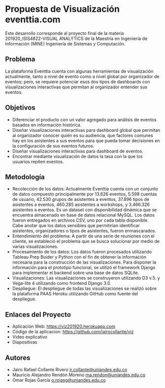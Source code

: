 # Propuesta de Visualización eventtia.com 
Este desarrollo corresponde al proyecto final de la materia 201920_ISIS4822-VISUAL ANALYTICS de la Maestría en Ingeniería de Información (MINE) Ingeniería de Sistemas y Computación.

## Problema

La plataforma Eventtia cuenta con algunas herramientas de visualización actualmente, tanto a nivel de evento como a nivel global por organizador de eventos; pero, se requiere potenciar esos dos tipos de dashboards con visualizaciones interactivas que permitan al organizador entender sus eventos. 

## Objetivos 

- Diferenciar el producto con un valor agregado para análisis de eventos basados en información histórica. 
- Diseñar visualizaciones interactivas para dashboard global que permitan al organizador conocer quién es su audiencia, que factores comunes hay en los asistentes a sus eventos para que pueda tomar decisiones en la configuración de sus eventos futuros. 
- Diseñar visualizaciones interactivas para dashboard de eventos. 
- Encontrar mediante visualización de datos la tasa con la que los usuarios repiten eventos. 

## Metodología 

- Recolección de los datos: Actualmente Eventtia cuenta con un conjunto de datos compuesto principalmente por 13.626 eventos, 5.598 cuentas de usuario, 42.530 grupos de asistentes a eventos, 37.896 tipos de asistentes a eventos, 460.285 asistentes a workshops, y 3.466.326 asistentes a eventos. Es un dataset con disponibilidad dinámica que se encuentra almacenado en base de datos relacional MySQL. Los datos fueron entregados en archivos CSV, uno por cada tabla disponible. Cabe anotar que los datos sensibles que permitirían identificar asistentes, organizadores o tipos de asistentes, fueron enmascarados. 
- Entendimiento del problema: A partir de una serie de reuniones con el cliente, se estableció el problema que se busca solucionar por medio de varias visualizaciones. 
- Procesamiento de los datos:  Los datos fueron procesados utilizando Tableau Prep Buider y Python con el fin de obtener la información necesaria para la construcción de las visualizaciones. Para disponer la información para el prototipo funcional, se utilizó el framework Django para implementar el backend sobre una base de datos SQLite. 
- Visualizaciones: Las visualizaciones se construyeron utilizando D3 v.5. y Vega-lite 4 utilizando como frontend Django 3.0. 
- Despliegue: El despliegue de todas las visualizaciones se realizó sobre la plataforma PAAS Heroku utilizando GitHub como fuente del despliegue. 

## Enlaces del Proyecto 

- Aplicación Web: https://viz201920.herokuapp.com
- Código de la aplicacion: https://github.com/jairocollante/viz 
- Video explicativo 
- Diapositivas 

## Autores
- Jairo Rafael Collante Rivero <jr.collante@uniandes.edu.co>
- Mauricio Alejandro Rendón Moreno <ma.rendon@uniandes.edu.co>
- Omar Rojas García <o.rojasg@uniandes.edu.co>
